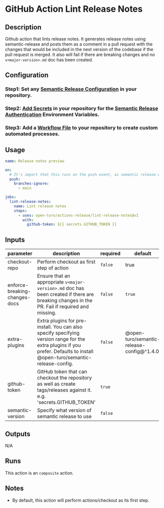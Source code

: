 # GitHub Action Lint Release Notes

## Description

Github action that lints release notes. It generates release notes using semantic-release and posts them as a comment in
a pull request with the changes that would be included in the next version of the codebase if the pull request is
merged. It also will fail if there are breaking changes and no `v<major-version>.md` doc has been created.

## Configuration

### Step1: Set any [Semantic Release Configuration](https://github.com/semantic-release/semantic-release/blob/master/docs/usage/configuration.md#configuration) in your repository.

### Step2: [Add Secrets](https://help.github.com/en/actions/configuring-and-managing-workflows/creating-and-storing-encrypted-secrets) in your repository for the [Semantic Release Authentication](https://github.com/semantic-release/semantic-release/blob/master/docs/usage/ci-configuration.md#authentication) Environment Variables.

### Step3: Add a [Workflow File](https://help.github.com/en/articles/workflow-syntax-for-github-actions) to your repository to create custom automated processes.

## Usage

```yaml
name: Release notes preview

on:
  # It's import that this runs on the push event, as semantic release will not run on pull_request events
  push:
    branches-ignore:
      - main

jobs:
  lint-release-notes:
    name: Lint release notes
    steps:
      - uses: open-turo/actions-release/lint-release-notes@v1
        with:
          github-token: ${{ secrets.GITHUB_TOKEN }}
```

## Inputs

| parameter                     | description                                                                                                                                                               | required | default                                   |
| ----------------------------- | ------------------------------------------------------------------------------------------------------------------------------------------------------------------------- | -------- | ----------------------------------------- |
| checkout-repo                 | Perform checkout as first step of action                                                                                                                                  | `false`  | true                                      |
| enforce-breaking-changes-docs | Ensure that an appropriate `v<major-version>.md` doc has been created if there are breaking changes in the PR. Fail if required and missing.                              | `false`  | `true`                                    |
| extra-plugins                 | Extra plugins for pre-install. You can also specify specifying version range for the extra plugins if you prefer. Defaults to install @open-turo/semantic-release-config. | `false`  | @open-turo/semantic-release-config@^1.4.0 |
| github-token                  | GitHub token that can checkout the repository as well as create tags/releases against it. e.g. 'secrets.GITHUB_TOKEN'                                                     | `true`   |                                           |
| semantic-version              | Specify what version of semantic release to use                                                                                                                           | `false`  |                                           |

## Outputs

N/A

## Runs

This action is an `composite` action.

## Notes

- By default, this action will perform actions/checkout as its first step.
